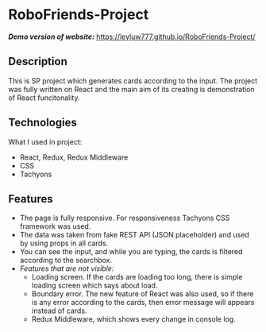 # RoboFriends-Project
***Demo version of website:*** https://leyluw777.github.io/RoboFriends-Project/

## Description
This is SP project which generates cards according to the input. The project was fully written on React and the main aim of its creating is demonstration of React funcitonality.


## Technologies 
What I used in project:
* React, Redux, Redux Middleware
* CSS
* Tachyons


## Features
* The page is fully responsive. For responsiveness Tachyons CSS framework was used.
* The data was taken from fake REST API (JSON placeholder) and used by using props in all cards.
* You can see the input, and while you are typing, the cards is filtered according to the searchbox.
* _Features that are not visible:_
  - Loading screen. If the cards are loading too long, there is simple loading screen which says about load.
  - Boundary error. The new feature of React was also used, so if there is any error according to the cards, then error message will appears instead of cards.
  - Redux Middleware, which shows every change in console log.

